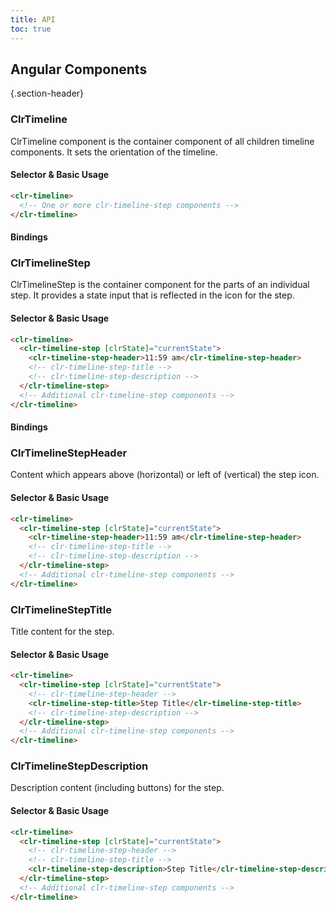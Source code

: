 ```yaml
---
title: API
toc: true
---
```


## Angular Components

{.section-header}

### ClrTimeline

ClrTimeline component is the container component of all children timeline components. It sets the orientation of the timeline.

#### Selector & Basic Usage

<doc-code>

```html
<clr-timeline>
  <!-- One or more clr-timeline-step components -->
</clr-timeline>
```

</doc-code>

#### Bindings

<DocComponentApi component="ClrTimeline" item="bindings" />

### ClrTimelineStep

ClrTimelineStep is the container component for the parts of an individual step. It provides a state input that is reflected in the icon for the step.

#### Selector & Basic Usage

<doc-code>

```html
<clr-timeline>
  <clr-timeline-step [clrState]="currentState">
    <clr-timeline-step-header>11:59 am</clr-timeline-step-header>
    <!-- clr-timeline-step-title -->
    <!-- clr-timeline-step-description -->
  </clr-timeline-step>
  <!-- Additional clr-timeline-step components -->
</clr-timeline>
```

</doc-code>

#### Bindings

<DocComponentApi component="ClrTimelineStep" item="bindings" />

### ClrTimelineStepHeader

Content which appears above (horizontal) or left of (vertical) the step icon.

#### Selector & Basic Usage

<doc-code>

```html
<clr-timeline>
  <clr-timeline-step [clrState]="currentState">
    <clr-timeline-step-header>11:59 am</clr-timeline-step-header>
    <!-- clr-timeline-step-title -->
    <!-- clr-timeline-step-description -->
  </clr-timeline-step>
  <!-- Additional clr-timeline-step components -->
</clr-timeline>
```

</doc-code>

### ClrTimelineStepTitle

Title content for the step.

#### Selector & Basic Usage

<doc-code>

```html
<clr-timeline>
  <clr-timeline-step [clrState]="currentState">
    <!-- clr-timeline-step-header -->
    <clr-timeline-step-title>Step Title</clr-timeline-step-title>
    <!-- clr-timeline-step-description -->
  </clr-timeline-step>
  <!-- Additional clr-timeline-step components -->
</clr-timeline>
```

</doc-code>

### ClrTimelineStepDescription

Description content (including buttons) for the step.

#### Selector & Basic Usage

<doc-code>

```html
<clr-timeline>
  <clr-timeline-step [clrState]="currentState">
    <!-- clr-timeline-step-header -->
    <!-- clr-timeline-step-title -->
    <clr-timeline-step-description>Step Title</clr-timeline-step-description>
  </clr-timeline-step>
  <!-- Additional clr-timeline-step components -->
</clr-timeline>
```

</doc-code>
